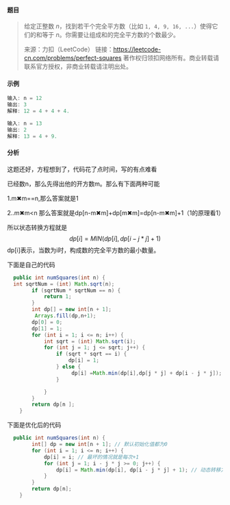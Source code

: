 #### 题目

> 给定正整数 *n*，找到若干个完全平方数（比如 `1, 4, 9, 16, ...`）使得它们的和等于 *n*。你需要让组成和的完全平方数的个数最少。
>
> 来源：力扣（LeetCode）
> 链接：https://leetcode-cn.com/problems/perfect-squares
> 著作权归领扣网络所有。商业转载请联系官方授权，非商业转载请注明出处。

#### 示例

```java
输入: n = 12
输出: 3 
解释: 12 = 4 + 4 + 4.
```

```java
输入: n = 13
输出: 2
解释: 13 = 4 + 9.
```

#### 分析

这题还好，方程想到了，代码花了点时间，写的有点难看

已经数n，那么先得出他的开方数m。那么有下面两种可能

1.m✖m==n,那么答案就是1

2..m✖m<n 那么答案就是dp[n-m✖m]+dp[m✖m]=dp[n-m✖m]+1（1的原理看1）

所以状态转换方程就是
$$
dp[i] = MIN(dp[i], dp[i - j * j] + 1)
$$
dp[i]表示，当数为i时，构成数的完全平方数的最小数量。

下面是自己的代码

```java
  public int numSquares(int n) {
  int sqrtNum = (int) Math.sqrt(n);
        if (sqrtNum * sqrtNum == n) {
            return 1;
        }
        int dp[] = new int[n + 1];
         Arrays.fill(dp,n+1);
        dp[0] = 0;
        dp[1] = 1;
        for (int i = 1; i <= n; i++) {
            int sqrt = (int) Math.sqrt(i);
            for (int j = 1; j <= sqrt; j++) {
                if (sqrt * sqrt == i) {
                    dp[i] = 1;
                } else {
                     dp[i] =Math.min(dp[i],dp[j * j] + dp[i - j * j]); 
                }

            }
        }
        return dp[n ];
    }
```

下面是优化后的代码

```java
  public int numSquares(int n) {
        int[] dp = new int[n + 1]; // 默认初始化值都为0
        for (int i = 1; i <= n; i++) {
            dp[i] = i; // 最坏的情况就是每次+1
            for (int j = 1; i - j * j >= 0; j++) { 
                dp[i] = Math.min(dp[i], dp[i - j * j] + 1); // 动态转移方程
            }
        }
        return dp[n];
    }
```



